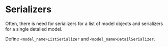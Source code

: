 # Serializers

Often, there is need for serializers for a list of model objects and serializers
for a single detailed model.

Define `<model_name>ListSerializer` and `<model_name>DetailSerializer`.
